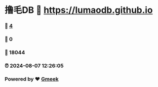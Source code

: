 # 撸毛DB :link: https://lumaodb.github.io 
### :page_facing_up: [4](https://lumaodb.github.io/tag.html) 
### :speech_balloon: 0 
### :hibiscus: 18044 
### :alarm_clock: 2024-08-07 12:26:05 
### Powered by :heart: [Gmeek](https://github.com/Meekdai/Gmeek)

